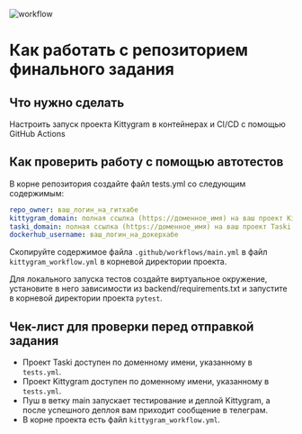 ![workflow](https://github.com/Denriandro/kittygram_final/actions/workflows/main.yml/badge.svg)

#  Как работать с репозиторием финального задания

## Что нужно сделать

Настроить запуск проекта Kittygram в контейнерах и CI/CD с помощью GitHub Actions

## Как проверить работу с помощью автотестов

В корне репозитория создайте файл tests.yml со следующим содержимым:
```yaml
repo_owner: ваш_логин_на_гитхабе
kittygram_domain: полная ссылка (https://доменное_имя) на ваш проект Kittygram
taski_domain: полная ссылка (https://доменное_имя) на ваш проект Taski
dockerhub_username: ваш_логин_на_докерхабе
```

Скопируйте содержимое файла `.github/workflows/main.yml` в файл `kittygram_workflow.yml` в корневой директории проекта.

Для локального запуска тестов создайте виртуальное окружение, установите в него зависимости из backend/requirements.txt и запустите в корневой директории проекта `pytest`.

## Чек-лист для проверки перед отправкой задания

- Проект Taski доступен по доменному имени, указанному в `tests.yml`.
- Проект Kittygram доступен по доменному имени, указанному в `tests.yml`.
- Пуш в ветку main запускает тестирование и деплой Kittygram, а после успешного деплоя вам приходит сообщение в телеграм.
- В корне проекта есть файл `kittygram_workflow.yml`.
